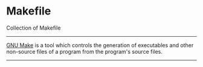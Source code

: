 # Makefile

Collection of Makefile

---

[GNU Make][1] is a tool which controls the generation of executables and other non-source files of a program from the program's source files.

---

[1]: https://www.gnu.org/software/make/
